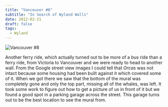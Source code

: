 ```yaml
---
title: "Vancouver #8"
subtitle: "In Search of Wyland Walls"
date: 2012-02-21
draft: false
tags:
  - Wyland
---
```


![Vancouver #8](../images/08_vancouver.jpg)

Another ferry ride, which actually turned out to be more of a bus ride than a ferry ride, from Victoria to Vancouver and we were ready to head to another wall. From the Google street view images I could tell that _Orcas_ was not intact because some housing had been built against it which covered some of it. When we got there we saw that the bottom of the mural was completely gone and only the top part, missing all of the whales, was left. It took some work to figure out how to get a picture of us in front of it but we found a good spot in a parking garage across the street. This garage turns out to be the best location to see the mural from.

